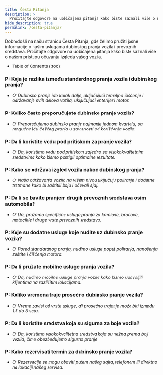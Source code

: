 ```yaml
---
title: Česta Pitanja
description: >
  Pročitajte odgovore na uobičajena pitanja kako biste saznali više o našem pristupu očuvanju izgleda vašeg vozila.
hide_description: true
permalink: /cesta-pitanja/
---
```


Dobrodošli na našu stranicu Česta Pitanja, gde želimo pružiti jasne informacije o našim uslugama dubinskog pranja vozila i prevoznih sredstava. Pročitajte odgovore na uobičajena pitanja kako biste saznali više o našem pristupu očuvanju izgleda vašeg vozila.

<script src="https://cdn.lordicon.com/lordicon.js"></script>
<div class="centered">
<lord-icon
    src="https://cdn.lordicon.com/piakqbri.json"
    trigger="loop"
    colors="primary:#1E85FF,secondary:#CCCCCC"
    style="width:250px;height:250px">
</lord-icon>
</div>

- Table of Contents
{:toc}

### P: Koja je razlika između standardnog pranja vozila i dubinskog pranja?
   - *O: Dubinsko pranje ide korak dalje, uključujući temeljno čišćenje i održavanje svih delova vozila, uključujući enterijer i motor.*

### P: Koliko često preporučujete dubinsko pranje vozila?
   - *O: Preporučujemo dubinsko pranje najmanje jednom kvartalu, sa mogućnošću češćeg pranja u zavisnosti od korišćenja vozila.*

### P: Da li koristite vodu pod pritiskom za pranje vozila?
   - *O: Da, koristimo vodu pod pritiskom zajedno sa visokokvalitetnim sredstvima kako bismo postigli optimalne rezultate.*

### P: Kako se održava izgled vozila nakon dubinskog pranja?
   - *O: Naša održavanja vozila na višem nivou uključuju poliranje i dodatne tretmane kako bi zaštitili boju i očuvali sjaj.*

### P: Da li se bavite pranjem drugih prevoznih sredstava osim automobila?
   - *O: Da, pružamo specifične usluge pranja za kamione, brodove, motocikle i druge vrste prevoznih sredstava.*

### P: Koje su dodatne usluge koje nudite uz dubinsko pranje vozila?
   - *O: Pored standardnog pranja, nudimo usluge poput poliranja, nanošenja zaštite i čišćenja motora.*

### P: Da li pružate mobilne usluge pranja vozila?
   - *O: Da, nudimo mobilne usluge pranja vozila kako bismo udovoljili klijentima na različitim lokacijama.*

### P: Koliko vremena traje prosečno dubinsko pranje vozila?
   - *O: Vreme zavisi od vrste usluge, ali prosečno trajanje može biti između 1.5 do 3 sata.*

### P: Da li koristite sredstva koja su sigurna za boje vozila?
   - *O: Da, koristimo visokokvalitetna sredstva koja su nežna prema boji vozila, čime obezbeđujemo sigurno pranje.*

### P: Kako rezervisati termin za dubinsko pranje vozila?
   - *O: Rezervacije se mogu obaviti putem našeg sajta, telefonom ili direktno na lokaciji našeg servisa.*

<div class="centered">
<lord-icon
    src="https://cdn.lordicon.com/bitpikpk.json"
    trigger="loop"
    colors="primary:#1E85FF,secondary:#CCCCCC"
    style="width:250px;height:250px">
</lord-icon>
</div>